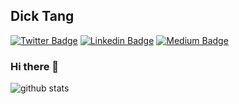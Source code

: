 ## Dick Tang
[![Twitter Badge](https://img.shields.io/badge/-@dictcp-1ca0f1?style=flat-square&labelColor=1ca0f1&logo=twitter&logoColor=white&link=https://twitter.com/dictcp)](https://twitter.com/dictcp)
[![Linkedin Badge](https://img.shields.io/badge/-dictcp-blue?style=flat-square&logo=Linkedin&logoColor=white&link=https://www.linkedin.com/in/dictcp/)](https://www.linkedin.com/in/dictcp/)
[![Medium Badge](https://img.shields.io/badge/-@dictcp-03a57a?style=flat-square&labelColor=000000&logo=Medium&link=https://medium.com/@dictcp/)](https://medium.com/@dictcp/)

### Hi there 👋

<!--
**dictcp/dictcp** is a ✨ _special_ ✨ repository because its `README.md` (this file) appears on your GitHub profile.

Here are some ideas to get you started:

- 🔭 I’m currently working on ...
- 🌱 I’m currently learning ...
- 👯 I’m looking to collaborate on ...
- 🤔 I’m looking for help with ...
- 💬 Ask me about ...
- 📫 How to reach me: ...
- 😄 Pronouns: ...
- ⚡ Fun fact: ...
-->

![github stats](https://github-readme-stats.vercel.app/api?username=dictcp&show_icons=true)


